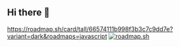 ## Hi there 👋

https://roadmap.sh/card/tall/66574111b998f3b3c7c9dd7e?variant=dark&roadmaps=javascript
[![roadmap.sh](https://roadmap.sh/card/tall/66574111b998f3b3c7c9dd7e?variant=dark&roadmaps=javascript)](https://roadmap.sh)
<!--
**CVladim1r/CVladim1r** is a ✨ _special_ ✨ repository because its `README.md` (this file) appears on your GitHub profile.

Here are some ideas to get you started:

- 🔭 I’m currently working on ...
- 🌱 I’m currently learning ...
- 👯 I’m looking to collaborate on ...
- 🤔 I’m looking for help with ...
- 💬 Ask me about ...
- 📫 How to reach me: ...
- 😄 Pronouns: ...
- ⚡ Fun fact: ...
-->
